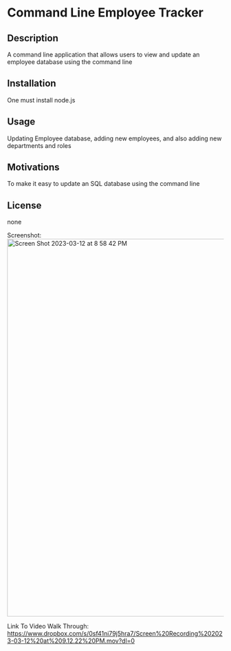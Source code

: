 # Command Line Employee Tracker

## Description

A command line application that allows users to view and update an employee database using the command line

## Installation

One must install node.js 

## Usage

Updating Employee database, adding new employees, and also adding new departments and roles

## Motivations

To make it easy to update an SQL database using the command line

## License

none

Screenshot:
<img width="878" alt="Screen Shot 2023-03-12 at 8 58 42 PM" src="https://user-images.githubusercontent.com/119153047/224604876-133882ce-4181-47be-9c8a-371ad8897ab8.png">

Link To Video Walk Through:
https://www.dropbox.com/s/0sf41ni79j5hra7/Screen%20Recording%202023-03-12%20at%209.12.22%20PM.mov?dl=0
